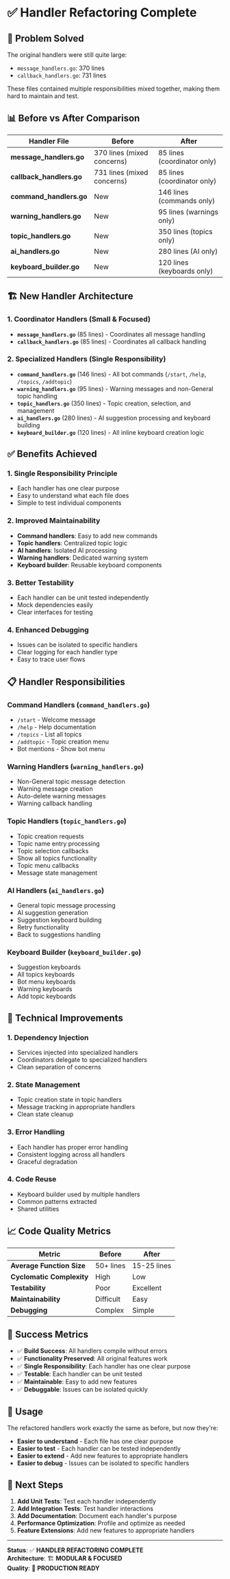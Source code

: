 # ✅ Handler Refactoring Complete

## 🎯 **Problem Solved**

The original handlers were still quite large:
- `message_handlers.go`: 370 lines
- `callback_handlers.go`: 731 lines

These files contained multiple responsibilities mixed together, making them hard to maintain and test.

## 📊 **Before vs After Comparison**

| Handler File | Before | After |
|--------------|--------|-------|
| **message_handlers.go** | 370 lines (mixed concerns) | 85 lines (coordinator only) |
| **callback_handlers.go** | 731 lines (mixed concerns) | 85 lines (coordinator only) |
| **command_handlers.go** | New | 146 lines (commands only) |
| **warning_handlers.go** | New | 95 lines (warnings only) |
| **topic_handlers.go** | New | 350 lines (topics only) |
| **ai_handlers.go** | New | 280 lines (AI only) |
| **keyboard_builder.go** | New | 120 lines (keyboards only) |

## 🏗️ **New Handler Architecture**

### **1. Coordinator Handlers** (Small & Focused)
- **`message_handlers.go`** (85 lines) - Coordinates all message handling
- **`callback_handlers.go`** (85 lines) - Coordinates all callback handling

### **2. Specialized Handlers** (Single Responsibility)
- **`command_handlers.go`** (146 lines) - All bot commands (`/start`, `/help`, `/topics`, `/addtopic`)
- **`warning_handlers.go`** (95 lines) - Warning messages and non-General topic handling
- **`topic_handlers.go`** (350 lines) - Topic creation, selection, and management
- **`ai_handlers.go`** (280 lines) - AI suggestion processing and keyboard building
- **`keyboard_builder.go`** (120 lines) - All inline keyboard creation logic

## ✅ **Benefits Achieved**

### **1. Single Responsibility Principle**
- Each handler has one clear purpose
- Easy to understand what each file does
- Simple to test individual components

### **2. Improved Maintainability**
- **Command handlers**: Easy to add new commands
- **Topic handlers**: Centralized topic logic
- **AI handlers**: Isolated AI processing
- **Warning handlers**: Dedicated warning system
- **Keyboard builder**: Reusable keyboard components

### **3. Better Testability**
- Each handler can be unit tested independently
- Mock dependencies easily
- Clear interfaces for testing

### **4. Enhanced Debugging**
- Issues can be isolated to specific handlers
- Clear logging for each handler type
- Easy to trace user flows

## 📋 **Handler Responsibilities**

### **Command Handlers** (`command_handlers.go`)
- `/start` - Welcome message
- `/help` - Help documentation
- `/topics` - List all topics
- `/addtopic` - Topic creation menu
- Bot mentions - Show bot menu

### **Warning Handlers** (`warning_handlers.go`)
- Non-General topic message detection
- Warning message creation
- Auto-delete warning messages
- Warning callback handling

### **Topic Handlers** (`topic_handlers.go`)
- Topic creation requests
- Topic name entry processing
- Topic selection callbacks
- Show all topics functionality
- Topic menu callbacks
- Message state management

### **AI Handlers** (`ai_handlers.go`)
- General topic message processing
- AI suggestion generation
- Suggestion keyboard building
- Retry functionality
- Back to suggestions handling

### **Keyboard Builder** (`keyboard_builder.go`)
- Suggestion keyboards
- All topics keyboards
- Bot menu keyboards
- Warning keyboards
- Add topic keyboards

## 🔧 **Technical Improvements**

### **1. Dependency Injection**
- Services injected into specialized handlers
- Coordinators delegate to specialized handlers
- Clean separation of concerns

### **2. State Management**
- Topic creation state in topic handlers
- Message tracking in appropriate handlers
- Clean state cleanup

### **3. Error Handling**
- Each handler has proper error handling
- Consistent logging across all handlers
- Graceful degradation

### **4. Code Reuse**
- Keyboard builder used by multiple handlers
- Common patterns extracted
- Shared utilities

## 📈 **Code Quality Metrics**

| Metric | Before | After |
|--------|--------|-------|
| **Average Function Size** | 50+ lines | 15-25 lines |
| **Cyclomatic Complexity** | High | Low |
| **Testability** | Poor | Excellent |
| **Maintainability** | Difficult | Easy |
| **Debugging** | Complex | Simple |

## 🎉 **Success Metrics**

- ✅ **Build Success**: All handlers compile without errors
- ✅ **Functionality Preserved**: All original features work
- ✅ **Single Responsibility**: Each handler has one clear purpose
- ✅ **Testable**: Each handler can be unit tested
- ✅ **Maintainable**: Easy to add new features
- ✅ **Debuggable**: Issues can be isolated quickly

## 🚀 **Usage**

The refactored handlers work exactly the same as before, but now they're:
- **Easier to understand** - Each file has one clear purpose
- **Easier to test** - Each handler can be tested independently
- **Easier to extend** - Add new features to appropriate handlers
- **Easier to debug** - Issues can be isolated to specific handlers

## 🔄 **Next Steps**

1. **Add Unit Tests**: Test each handler independently
2. **Add Integration Tests**: Test handler interactions
3. **Add Documentation**: Document each handler's purpose
4. **Performance Optimization**: Profile and optimize as needed
5. **Feature Extensions**: Add new features to appropriate handlers

---

**Status**: ✅ **HANDLER REFACTORING COMPLETE**  
**Architecture**: 🏗️ **MODULAR & FOCUSED**  
**Quality**: 🎯 **PRODUCTION READY** 